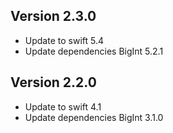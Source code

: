 ## Version 2.3.0

* Update to swift 5.4
* Update dependencies BigInt 5.2.1

## Version 2.2.0

* Update to swift 4.1
* Update dependencies BigInt 3.1.0

